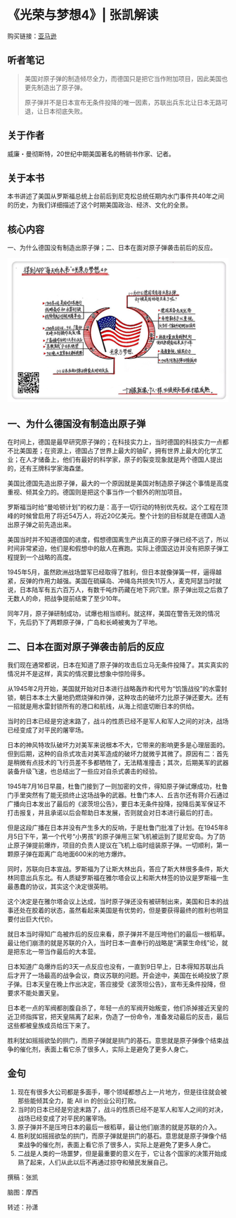 《光荣与梦想4》| 张凯解读
========================

购买链接：[亚马逊](https://www.amazon.cn/光荣与梦想-威廉·曼彻斯特/dp/B00T2DK826/ref=sr_1_1?ie=UTF8&qid=1511095554&sr=8-1&keywords=光荣与梦想&dpID=51oD2AjgCFL&preST=_SX258_BO1,204,203,200_QL70_&dpSrc=srch)

听者笔记
------------------------

> 美国对原子弹的制造倾尽全力，而德国只是把它当作附加项目，因此美国也更先制造出了原子弹。
>
> 原子弹并不是日本宣布无条件投降的唯一因素，苏联出兵东北让日本无路可退，让日本彻底失败。

关于作者
------------------------

威廉・曼彻斯特，20世纪中期美国著名的畅销书作家、记者。

关于本书
------------------------

本书讲述了美国从罗斯福总统上台前后到尼克松总统任期内水门事件共40年之间的历史，为我们详细描述了这个时期美国政治、经济、文化的全景。

核心内容
------------------------

一、为什么德国没有制造出原子弹；二、日本在面对原子弹袭击前后的反应。
 
![](the-glory-and-the-dream-04/001.JPG)

一、为什么德国没有制造出原子弹
------------------------

在时间上，德国是最早研究原子弹的；在科技实力上，当时德国的科技实力一点都不比美国差；在资源上，德国占了世界上最大的铀矿，拥有世界上最大的化学工业；在人才储备上，他们有最好的科学家，原子的裂变现象就是两个德国人提出的，还有王牌科学家海森堡。

美国比德国先造出原子弹，最大的一个原因就是美国对制造原子弹这个事情是高度重视、倾其全力的。德国则是把这个事当作一个额外的附加项目。

罗斯福当时给“曼哈顿计划”的权力是：高于一切行动的特别优先权。这个工程在顶峰的时候曾启用了将近54万人，将近20亿美元。整个计划的目标就是在德国人造出原子弹之前先造出来。

美国当时并不知道德国的进度，假想德国离生产出真正的原子弹已经不远了，所以时间非常紧迫，他们是和假想中的敌人在赛跑。实际上德国这边并没有把原子弹工程提到一个战略的高度。

1945年5月，虽然欧洲战场盟军已经取得了胜利，但日本就像弹簧一样，逼得越紧，反弹的作用力越强。美国在硫磺岛、冲绳岛共损失11万人，麦克阿瑟当时就说，日本陆军有五六百万人，有数千吨炸药藏在地下洞穴里。原子弹出现之后救了无数人的命，把战争提前结束了至少10年。

同年7月，原子弹研制成功，试爆也相当顺利。就这样，美国在警告无效的情况下，先后扔下了两颗原子弹，广岛和长崎被夷为了平地。

二、日本在面对原子弹袭击前后的反应
------------------------

我们现在通常都说，日本在知道了原子弹的攻击后立马无条件投降了。其实真实的情况并不是这样，真实的情况要比想象中惊险得多。

从1945年2月开始，美国就开始对日本进行战略轰炸和代号为“饥饿战役”的水雷封锁，朝日本本土大量地扔燃烧弹和炸弹，这种攻击的破坏力比原子弹还要大。还有一招就是用水雷封锁所有的港口和航线，从海上彻底切断日本的供给。

当时的日本已经是穷途末路了，战斗的性质已经不是军人和军人之间的对决，战场已经变成了对平民的屠宰场。

日本的神风特攻队破坏力对美军来说根本不大，它带来的影响更多是心理层面的。但到后期，这种的自杀式攻击对美军造成的破坏力就微乎其微了。原因有二：首先是稍微有点技术的飞行员差不多都牺牲了，无法精准撞击；其次，后期美军的武器装备升级飞速，也总结出了一些应对自杀式袭击的经验。

1945年7月16日早晨，杜鲁门接到了一则加密的文件，得知原子弹试爆成功，杜鲁门手里突然有了能无损终止这场战争的武器。杜鲁门本人、丘吉尔还有蒋介石通过广播向日本发出了最后的《波茨坦公告》，要日本无条件投降，投降后美军保证不打击报复，并且承诺以后会帮助日本发展，否则就会对日本进行最后的打击。

但是这段广播在日本并没有产生多大的反响，于是杜鲁门批准了计划。在1945年8月5日下午，第一个代号“小男孩”的原子弹用三架飞机被运到了提尼安岛。为了防止原子弹提前爆炸，项目的负责人提议在飞机上临时组装原子弹。一切顺利，第一颗原子弹在距离广岛地面600米的地方爆炸。

同时，苏联向日本宣战。罗斯福为了让斯大林出兵，答应了斯大林很多条件，斯大林同意出兵东北。有人质疑罗斯福在雅尔塔会议上和斯大林签的协议是罗斯福一生最愚蠢的协议，其实这个决定很英明。

这个决定是在雅尔塔会议上达成，当时原子弹还没有被研制出来，美国和日本的战事还处在胶着的状态，虽然看起来美国是有优势的，但是要获得最终的胜利也明显要付出巨大代价。

就日本当时得知广岛被炸后的反应来看，原子弹并不是压垮他们的最后一根稻草。最让他们崩溃的就是苏联的介入，当时日本一直奉行的战略是“满蒙生命线”论，就是把东北一带当作最后的大本营。

日本知道广岛爆炸后的3天一点反应也没有，一直到9日早上，日本得知苏联出兵后才开了一场最高的战争会议，商议苏联的问题。开会途中，美国在长崎投放了原子弹。日本天皇在晚上作出决定，答应接受《波茨坦公告》，宣布无条件投降，但要求不能处置天皇。

日本老一点的军阀都剖腹自杀了，年轻一点的军阀开始叛变，他们杀掉接近天皇的近卫师指挥官，把天皇隔离了起来，伪造了一份命令，准备发动最后的反击，最后这些都被皇族成员给压下来了。

胜利犹如摇摇欲坠的拱门，而原子弹就是拱门的基石。意思就是原子弹像个结束战争的催化剂，表面上看它杀了很多人，实际上是避免了更多人身亡。     

金句
------------------------

1. 现在有很多大公司都是多面手，哪个领域都想占上一片地方，但是往往就会被那些能倾其全力，能 All in 的创业公司打败。
2. 当时的日本已经是穷途末路了，战斗的性质已经不是军人和军人之间的对决，战场已经变成了对平民的屠宰场。
3. 原子弹并不是压垮日本的最后一根稻草，最让他们崩溃的就是苏联的介入。
4. 胜利犹如摇摇欲坠的拱门，而原子弹就是拱门的基石。意思就是原子弹像个结束战争的催化剂，表面上看它杀了很多人，实际上是避免了更多人身亡。
5. 二战是人类的一场噩梦，但是最重要的意义在于，它让各个国家的决策开始成熟了起来，人们从此以后不再通过掠夺和殖民发展自己。

撰稿：张凯

脑图：摩西

转述：孙潇